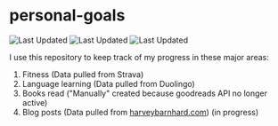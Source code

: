 # personal-goals
![Last Updated](https://img.shields.io/date/1614995362?color=FC4C02&label=Fitness%20Updated&logo=strava)
![Last Updated](https://img.shields.io/date/1614995362?color=7ac70c&label=Language%20Updated&logo=duolingo)
![Last Updated](https://img.shields.io/date/1614995362?color=e9e5cd&label=Books%20Updated&logo=goodreads)

I use this repository to keep track of my progress in these major areas:

1. Fitness (Data pulled from Strava)
2. Language learning (Data pulled from Duolingo)
3. Books read ("Manually" created because goodreads API no longer active)
4. Blog posts (Data pulled from [harveybarnhard.com](https://harveybarnhard.com)) (in progress)
